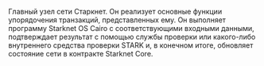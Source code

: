 Главный узел сети Старкнет. Он реализует основные функции упорядочения транзакций, представленных ему. Он выполняет программу Starknet OS Cairo с соответствующими входными данными, подтверждает результат с помощью службы проверки или какого-либо внутреннего средства проверки STARK и, в конечном итоге, обновляет состояние сети в контракте Starknet Core.